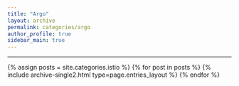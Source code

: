 ```yaml
---
title: "Argo"
layout: archive
permalink: categories/argo
author_profile: true
sidebar_main: true
---
```


<!-- 공백이 포함되어 있는 카테고리 이름의 경우 site.categories['a b c'] 이런식으로! -->

***

{% assign posts = site.categories.istio %}
{% for post in posts %} {% include archive-single2.html type=page.entries_layout %} {% endfor %}